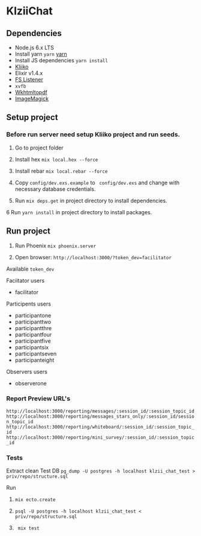 # KlziiChat

## Dependencies
  * Node.js 6.x LTS
  * Install yarn `yarn` [yarn](https://yarnpkg.com/en/docs/install)
  * Install JS dependencies `yarn install`
  * [Kliiko](https://github.com/DiatomEnterprises/Kliiko)
  * Elixir v1.4.x
  * [FS Listener](https://github.com/synrc/fs#backends)
  * ``` xvfb ```
  * [Wkhtmltopdf](http://wkhtmltopdf.org/downloads.html)
  * [ImageMagick](http://www.imagemagick.org/)

## Setup project

### Before run server need setup Kliiko project and run seeds.

1) Go to project folder

2) Install hex ```mix local.hex --force```

3) Install rebar ```mix local.rebar --force```

4) Copy ``` config/dev.exs.example ``` to ``` config/dev.exs``` and change with necessary database credentials.

5) Run ``` mix deps.get ``` in project directory to install dependencies.

6 Run ``` yarn install ``` in project directory to install packages.

## Run project

1) Run Phoenix ``` mix phoenix.server ```

2) Open browser: ``` http://localhost:3000/?token_dev=facilitator ```

Available ``` token_dev ```

Faciitator users
 * facilitator

Participents users
 * participantone
 * participanttwo
 * participantthre
 * participantfour
 * participantfive
 * participantsix
 * participantseven
 * participanteight

Observers users
 * observerone

### Report Preview URL's

``` http://localhost:3000/reporting/messages/:session_id/:session_topic_id ```
``` http://localhost:3000/reporting/messages_stars_only/:session_id/session_topic_id ```
``` http://localhost:3000/reporting/whiteboard/:session_id/:session_topic_id ```
``` http://localhost:3000/reporting/mini_survey/:session_id/:session_topic_id ```

### Tests

Extract clean Test DB ```pg_dump -U postgres -h localhost klzii_chat_test > priv/repo/structure.sql ```

Run
1) ``` mix ecto.create ```

2) ``` psql -U postgres -h localhost klzii_chat_test < priv/repo/structure.sql ```

3) ``` mix test```
